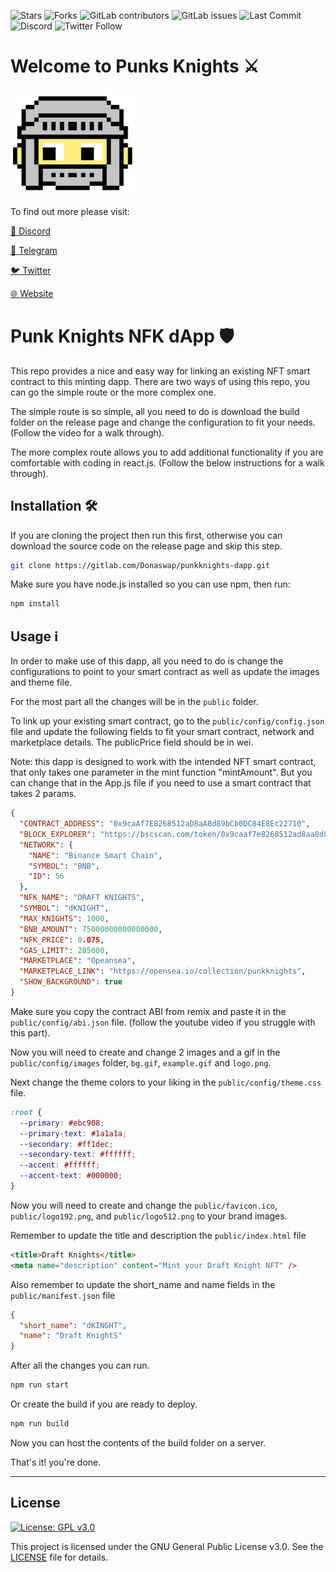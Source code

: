 ![Stars](https://img.shields.io/gitlab/stars/Donaswap/test-nft-dapp?style=social)
![Forks](https://img.shields.io/gitlab/forks/Donaswap/test-nft-dapp?style=social)
![GitLab contributors](https://img.shields.io/gitlab/contributors/donaswap/test-nft-dapp)
![GitLab issues](https://img.shields.io/gitlab/issues/open/Donaswap/test-nft-dapp)
![Last Commit](https://img.shields.io/gitlab/last-commit/Donaswap/test-nft-dapp)
![Discord](https://img.shields.io/discord/851473572772970527?label=Discord)
![Twitter Follow](https://img.shields.io/twitter/follow/punkknightsbsc?style=social)

# Welcome to Punks Knights ⚔️


<img src="./public/config/images/logo1.gif" alt="Punks Knights Logo" width="200px" style="height: auto;">

To find out more please visit:

[📩 Discord](https://discord.com/invite/FVaTXyNnCS)

[💬 Telegram](https://t.me/DonaSwaptg)

[🐦 Twitter](https://twitter.com/punkknightsbsc)

[🌐 Website](https://www.donaswap.com/)

# Punk Knights NFK dApp 🛡️

This repo provides a nice and easy way for linking an existing NFT smart contract to this minting dapp. There are two ways of using this repo, you can go the simple route or the more complex one.

The simple route is so simple, all you need to do is download the build folder on the release page and change the configuration to fit your needs. (Follow the video for a walk through).

The more complex route allows you to add additional functionality if you are comfortable with coding in react.js. (Follow the below instructions for a walk through).

## Installation 🛠️

If you are cloning the project then run this first, otherwise you can download the source code on the release page and skip this step.

```sh
git clone https://gitlab.com/Donaswap/punkknights-dapp.git
```

Make sure you have node.js installed so you can use npm, then run:

```sh
npm install
```

## Usage ℹ️

In order to make use of this dapp, all you need to do is change the configurations to point to your smart contract as well as update the images and theme file.

For the most part all the changes will be in the `public` folder.

To link up your existing smart contract, go to the `public/config/config.json` file and update the following fields to fit your smart contract, network and marketplace details. The publicPrice field should be in wei.

Note: this dapp is designed to work with the intended NFT smart contract, that only takes one parameter in the mint function "mintAmount". But you can change that in the App.js file if you need to use a smart contract that takes 2 params.

```json
{
  "CONTRACT_ADDRESS": "0x9caAf7E8268512aD8aA8d89bCb0DC84E8Ec22710",
  "BLOCK_EXPLORER": "https://bscscan.com/token/0x9caaf7e8268512ad8aa8d89bcb0dc84e8ec22710",
  "NETWORK": {
    "NAME": "Binance Smart Chain",
    "SYMBOL": "BNB",
    "ID": 56
  },
  "NFK_NAME": "DRAFT KNIGHTS",
  "SYMBOL": "dKNIGHT",
  "MAX_KNIGHTS": 1000,
  "BNB_AMOUNT": 75000000000000000,
  "NFK_PRICE": 0.075,
  "GAS_LIMIT": 285000,
  "MARKETPLACE": "Opeansea",
  "MARKETPLACE_LINK": "https://opensea.io/collection/punkknights",
  "SHOW_BACKGROUND": true
}
```

Make sure you copy the contract ABI from remix and paste it in the `public/config/abi.json` file.
(follow the youtube video if you struggle with this part).

Now you will need to create and change 2 images and a gif in the `public/config/images` folder, `bg.gif`, `example.gif` and `logo.png`.

Next change the theme colors to your liking in the `public/config/theme.css` file.

```css
:root {
  --primary: #ebc908;
  --primary-text: #1a1a1a;
  --secondary: #ff1dec;
  --secondary-text: #ffffff;
  --accent: #ffffff;
  --accent-text: #000000;
}
```

Now you will need to create and change the `public/favicon.ico`, `public/logo192.png`, and
`public/logo512.png` to your brand images.

Remember to update the title and description the `public/index.html` file

```html
<title>Draft Knights</title>
<meta name="description" content="Mint your Draft Knight NFT" />
```

Also remember to update the short_name and name fields in the `public/manifest.json` file

```json
{
  "short_name": "dKINGHT",
  "name": "Draft KnightS"
}
```

After all the changes you can run.

```sh
npm run start
```

Or create the build if you are ready to deploy.

```sh
npm run build
```

Now you can host the contents of the build folder on a server.

That's it! you're done.

---
## License

[![License: GPL v3.0](https://img.shields.io/badge/License-GPL%20v3-blue.svg)](https://www.gnu.org/licenses/gpl-3.0)

This project is licensed under the GNU General Public License v3.0. See the [LICENSE](LICENSE) file for details.